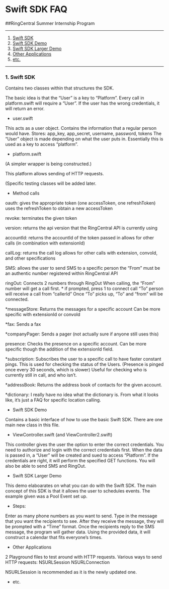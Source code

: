# Swift SDK FAQ

##RingCentral Summer Internship Program
***

1. [Swift SDK](#swiftSDK)
2. [Swift SDK Demo](#swiftSDKDemo)
3. [Swift SDK Larger Demo](#swiftSDKLargerDemo)
4. [Other Applications](#otherApplications)
5. [etc.](#etc)

***

### 1. Swift SDK

Contains two classes within that structures the SDK.

The basic idea is that the “User” is a key to “Platform”.
Every call in platform.swift will require a “User”.
If the user has the wrong credentials, it will return an error.

 + user.swift

This acts as a user object. Contains the information that a regular person would have.
Stores: app_key, app_secret, username, password, tokens
The “User” object is made depending on what the user puts in.
Essentially this is used as a key to access “platform”.

 + platform.swift

(A simpler wrapper is being constructed.)

This platform allows sending of HTTP requests.

(Specific testing classes will be added later.

 + Method calls

oauth:		gives the appropriate token (one accessToken, one refreshToken)
		uses the refreshToken to obtain a new accessToken

revoke:		terminates the given token

version:	returns the api version that the RingCentral API is currently using

accountId:	returns the accountId of the token passed in
		allows for other calls (in combination with extensionId)

callLog:	returns the call log
		allows for other calls with extension, convoId, and other specifications

SMS:		allows the user to send SMS to a specific person
		the “From” must be an authentic number registered within RingCentral API

ringOut:	Connects 2 numbers through RingOut
		When calling, the “From” number will get a call first.
			* if prompted, press 1 to connect call
		“To” person will receive a call from “callerId”
			Once “To” picks up, “To” and “from” will be connected.
		

*messageStore:	Returns the messages for a specific account
		Can be more specific with extensionId or convoId

*fax:		Sends a fax

*companyPager:	Sends a pager (not actually sure if anyone still uses this)

presence:	Checks the presence on a specific account.
		Can be more specific though the addition of the extensionId field.


*subscription:	Subscribes the user to a specific call to have faster constant pings.
		This is used for checking the status of the Users.
		(Presence is pinged once every 30 seconds, which is slower)
		Useful for checking who is currently still in call, and who isn’t.

*addressBook:	Returns the address book of contacts for the given account.

*dictionary:	I really have no idea what the dictionary is.
		From what it looks like, it’s just a FAQ for specific location calling.



- Swift SDK Demo

Contains a basic interface of how to use the basic Swift SDK.
There are one main new class in this file.

 + ViewController.swift (and ViewController2.swift)

This controller gives the user the option to enter the correct credentials.
You need to authorize and login with the correct credentials first.
When the data is passed in, a “User” will be created and sued to access “Platform”.
If the credentials are right, it will perform the specified GET functions.
You will also be able to send SMS and RingOut.

- Swift SDK Larger Demo

This demo elaboarates on what you can do with the Swift SDK.
The main concept of this SDK is that it allows the user to schedules events.
The example given was a Pool Event set up.

 + Steps:

Enter as many phone numbers as you want to send.
Type in the message that you want the recipients to see.
After they receive the message, they will be prompted with a “Time” format.
Once the recipients reply to the SMS message, the program will gather data.
Using the provided data, it will construct a calendar that fits everyone’s times.


- Other Applications

2 Playground files to test around with HTTP requests.
Various ways to send HTTP requests:
	NSURLSession
	NSURLConnection

NSURLSession is recommended as it is the newly updated one. 

- etc.